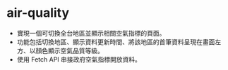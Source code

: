 # air-quality
- 實現一個可切換全台地區並顯示相關空氣指標的頁面。
- 功能包括切換地區、顯示資料更新時間、將該地區的首筆資料呈現在畫面左方、以顏色顯示空氣品質等級。
- 使用 Fetch API 串接政府空氣指標開放資料。

